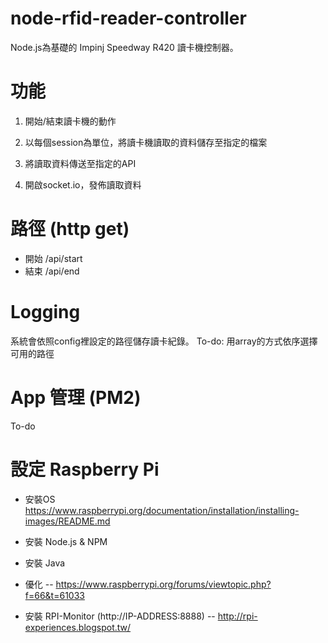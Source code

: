 # node-rfid-reader-controller

Node.js為基礎的 Impinj Speedway R420 讀卡機控制器。

功能
====================
1. 開始/結束讀卡機的動作

2. 以每個session為單位，將讀卡機讀取的資料儲存至指定的檔案

3. 將讀取資料傳送至指定的API

4. 開啟socket.io，發佈讀取資料

路徑 (http get)
====================
- 開始    /api/start
- 結束    /api/end

Logging
====================
系統會依照config裡設定的路徑儲存讀卡紀錄。
To-do: 用array的方式依序選擇可用的路徑

App 管理 (PM2)
====================
To-do

設定 Raspberry Pi
====================
- 安裝OS
    https://www.raspberrypi.org/documentation/installation/installing-images/README.md
- 安裝 Node.js & NPM
- 安裝 Java
- 優化
    -- https://www.raspberrypi.org/forums/viewtopic.php?f=66&t=61033

- 安裝 RPI-Monitor (http://IP-ADDRESS:8888)
    -- http://rpi-experiences.blogspot.tw/
